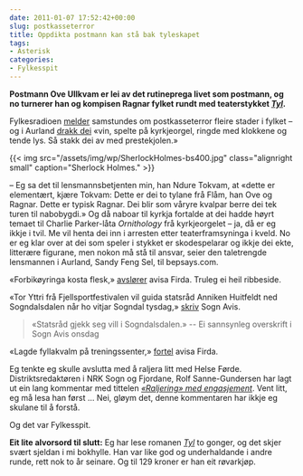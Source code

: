 ```yaml
---
date: 2011-01-07 17:52:42+00:00
slug: postkasseterror
title: Oppdikta postmann kan stå bak tyleskapet
tags: 
- Asterisk
categories:
- Fylkesspit
---
```


**Postmann Ove Ullkvam er lei av det rutineprega livet som postmann, og no turnerer han og kompisen Ragnar fylket rundt med teaterstykket _[Tyl](http://m.nrk.no/m/article.jsp?art_id=17420616)_.**

Fylkesradioen [melder](http://nrk.no/nyheter/distrikt/nrk_sogn_og_fjordane/1.7453101) samstundes om postkasseterror fleire stader i fylket – og i Aurland [drakk dei](http://nrk.no/nyheter/distrikt/nrk_sogn_og_fjordane/1.7451632) «vin, spelte på kyrkjeorgel, ringde med klokkene og tende lys. Så stakk dei av med prestekjolen.»

<!--more-->

{{< img src="/assets/img/wp/SherlockHolmes-bs400.jpg" class="alignright small" caption="Sherlock Holmes." >}}

– Eg sa det til lensmannsbetjenten min, han Ndure Tokvam, at «dette er elementært, kjære Tokvam: Dette er dei to tylane frå Flåm, han Ove og Ragnar. Dette er typisk Ragnar. Dei blir som våryre kvalpar berre dei tek turen til nabobygdi.» Og då naboar til kyrkja fortalde at dei hadde høyrt temaet til Charlie Parker-låta _Ornithology_ frå kyrkjeorgelet – ja, då er eg ikkje i tvil. Me vil henta dei inn i arresten etter teaterframsyninga i kveld. No er eg klar over at dei som speler i stykket er skodespelarar og ikkje dei ekte, litterære figurane, men nokon må stå til ansvar, seier den taletrengde lensmannen i Aurland, Sandy Feng Sel, til bepsays.com.

«Forbikøyringa kosta flesk,» [avslører](http://www.firda.no/nyhende/article5437193.ece) avisa Firda. Truleg ei heil ribbeside.

«Tor Yttri frå Fjellsportfestivalen vil guida statsråd Anniken Huitfeldt ned Sogndalsdalen når ho vitjar Sogndal tysdag,» [skriv](http://www.sognavis.no/lokal_sport/article5436952.ece) Sogn Avis.


<blockquote>«Statsråd gjekk seg vill i Sogndalsdalen.»
-- Ei sannsynleg overskrift i Sogn Avis onsdag</blockquote>


«Lagde fyllakvalm på treningssenter,» [fortel](http://www.firda.no/nyhende/article5437497.ece) avisa Firda.

Eg tenkte eg skulle avslutta med å raljera litt med Helse Førde. Distriktsredaktøren i NRK Sogn og Fjordane, Rolf Sanne-Gundersen har lagt ut ein lang kommentar med tittelen [_«Raljering» med engasjement_](http://nrk.no/nyheter/distrikt/nrk_sogn_og_fjordane/1.7453924). Vent litt, eg må lesa han først … Nei, gløym det, denne kommentaren har ikkje eg skulane til å forstå.

Og det var Fylkesspit.

**Eit lite alvorsord til slutt:** Eg har lese romanen [_Tyl_](http://www.bokkilden.no/SamboWeb/produkt.do?produktId=1761132) to gonger, og det skjer svært sjeldan i mi bokhylle. Han var like god og underhaldande i andre runde, rett nok to år seinare. Og til 129 kroner er han eit røvarkjøp.
